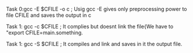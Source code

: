Task 0:gcc -E $CFILE -o c   ; Usig gcc -E gives only preprocessing power to file CFILE and saves the output in c

Task 1: gcc -c $CFILE       ; It complies but doesnt link the file{We have to "export CFILE=main.something.

Task 1: gcc -S $CFILE      ; It compiles and link and saves in it the output file.

